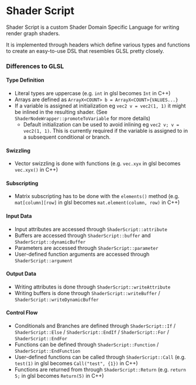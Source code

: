 # Shader Script

Shader Script is a custom Shader Domain Specific Language for writing render graph shaders.

It is implemented through headers which define various types and functions to create an easy-to-use DSL that resembles GLSL pretty closely.

### Differences to GLSL
#### Type Definition
  - Literal types are uppercase (e.g. `int` in glsl becomes `Int` in C++)
  - Arrays are defined as `ArrayX<COUNT> b = ArrayX<COUNT>{VALUES...}`
  - If a variable is assigned at initialization eg `vec2 v = vec2(1, 1)` it might be inlined in the resulting shader. (See `ShaderNodeWrapper::promoteToVariable` for more details)
    - Default initialization can be used to avoid inlining eg `vec2 v; v = vec2(1, 1)`. This is currently required if the variable is assigned to in a subsequent conditional or branch.  

#### Swizzling
  - Vector swizzling is done with functions (e.g. `vec.xyx` in glsl becomes `vec.xyx()` in C++)

#### Subscripting
  - Matrix subscripting has to be done with the `elements()` method (e.g. `mat[column][row]` in glsl becomes `mat.element(column, row)` in C++)

#### Input Data 
  - Input attributes are accessed through `ShaderScript::attribute` 
  - Buffers are accessed through `ShaderScript::buffer` and `ShaderScript::dynamicBuffer` 
  - Parameters are accessed through `ShaderScript::parameter` 
  - User-defined function arguments are accessed through `ShaderScript::argument`

#### Output Data
  - Writing attributes is done through `ShaderScript::writeAttribute`
  - Writing buffers is done through `ShaderScript::writeBuffer` / `ShaderScript::writeDynamicBuffer`

#### Control Flow
  - Conditionals and Branches are defined through `ShaderScript::If` / `ShaderScript::Else` / `ShaderScript::EndIf` / `ShaderScript::For` / `ShaderScript::EndFor`
  - Functions can be defined through `ShaderScript::Function` / `ShaderScript::EndFunction`
  - User-defined functions can be called through `ShaderScript::Call` (e.g. `test(1)` in glsl becomes `Call("test", {1})` in C++)
  - Functions are returned from through `ShaderScript::Return` (e.g. `return 5;` in glsl becomes `Return(5)` in C++)
